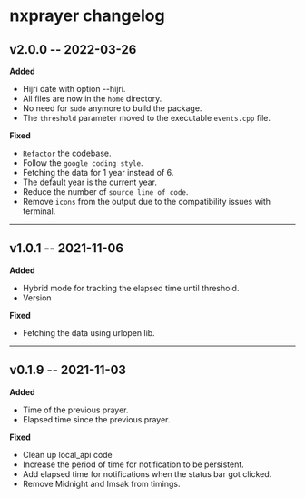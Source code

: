 # nxprayer changelog

## v2.0.0 -- 2022-03-26

**Added**
- Hijri date with option --hijri.
- All files are now in the `home` directory.
- No need for `sudo` anymore to build the package.
- The `threshold` parameter moved to the executable `events.cpp` file.

**Fixed**
- `Refactor` the codebase.
- Follow the `google coding style`.
- Fetching the data for 1 year instead of 6.
- The default year is the current year.
- Reduce the number of `source line of code`.
- Remove `icons` from the output due to the compatibility issues with terminal.


---


## v1.0.1 -- 2021-11-06

**Added**

- Hybrid mode for tracking the elapsed time until threshold.
- Version

**Fixed**

- Fetching the data using urlopen lib.


---


## v0.1.9 -- 2021-11-03

**Added**

- Time of the previous prayer.
- Elapsed time since the previous prayer.

**Fixed**

- Clean up local_api code
- Increase the period of time for notification to be persistent.
- Add elapsed time for notifications when the status bar got clicked.
- Remove Midnight and Imsak from timings.
